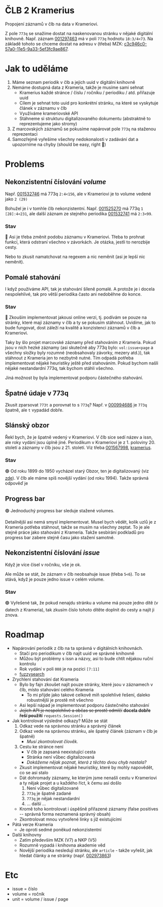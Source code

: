 # ČLB 2 Kramerius
Propojení záznamů v člb na data v Krameriovi.

Z pole `773q` se snažíme dostat na naskenovanou stránku v nějaké digitální knihovně.
Např. záznam [001297463](https://vufind.ucl.cas.cz/Record/001297463) má v poli `773q` hodnotu `18:3/4<73`.
Na základě tohoto se chceme dostat na adresu v (třeba) MZK: [c3c946c0-57a0-11e5-9a33-5ef3fc9ae867](https://www.digitalniknihovna.cz/mzk/view/uuid:58c34dd0-579b-11e5-81eb-001018b5eb5c?page=uuid:c3c946c0-57a0-11e5-9a33-5ef3fc9ae867).

# Jak to uděláme
1. Máme seznam periodik v člb a jejich uuid v digitální knihovně
1. Nemáme dostupná data z Krameria, takže je musíme sami sehnat
    - Kramerius každé stránce / číslu / ročníku / periodiku / atd. přiřazuje uuid
    - Cílem je sehnat toto uuid pro konkrétní stránku, na které se vyskytuje článek v záznamu v člb
    - Využíváme krameriovské API
    - Stáhneme si strukturu digitalizovaného dokumentu (abstraktně to reprezentujeme jako stromy)
1. Z marcovských záznamů se pokusíme napárovat pole `773q` na staženou reprezentaci 
1. Samozřejmě vyřešíme všechny nedokonalosti v zadávání dat a upozorníme na chyby (should be easy, right 🤔)

# Problems
## Nekonzistentní číslování _volume_
Např. [001532746](https://vufind.ucl.cas.cz/Record/001532746) má 773q `2:4<156`, ale v Krameriovi je to volume vedené jako `2 (29)`

Bohužel je i v tomhle člb nekonzistentní.
Např. [001525270](https://vufind.ucl.cas.cz/Record/001525270) má 773q `1 [28]:4<231`, ale další záznam ze stejného periodika [001532741](https://vufind.ucl.cas.cz/Record/001532741) má `2:3<99`.


### Stav
🔴
Asi je třeba změnit podobu záznamu v Krameriovi. Třeba to prohnat funkcí, která odstraní všechno v závorkách. Je otázka, jestli to nerozbije cesty.

Nebo to zkusit namatchovat na regexem a nic neměnit (asi je lepší nic neměnit).


## Pomalé stahování
I když používáme API, tak je stahování šíleně pomalé.
A protože je i docela nespolehlivé, tak pro větší periodika často ani nedoběhne do konce.

### Stav
🔴
Zkouším implementovat jakousi online verzi, tj. podívám se pouze na stránky, které mají záznamy v člb a ty se pokusím stáhnout.
Uvidíme, jak to bude fungovat, dost záleží na kvalitě a konzistenci záznamů v člb a Krameriovi.

Taky by šlo projet marcovské záznamy před stahováním z Krameria.
Pokud jsou v nich hezké záznamy (asi skutečně aby 773q bylo: `vol:issue<page` a všechny složky byly rozumné (neobsahovaly závorky, mezery atd.)), tak stáhnout z Krameria jen to nezbytně nutné. 
Tím odpadá potřeba implementovat nějaké heuristiky ještě před stahováním.
Pokud bychom našli nějaké nestandardní 773q, tak bychom stáhli všechno.

Jiná možnost by byla implementovat podporu částečného stahování.


## Špatné údaje v 773q
Zkusit zparsovat `773t` a porovnat to s `773q`?
Např. v [000994686](https://vufind.ucl.cas.cz/Record/000994686) je `773q` špatně, ale `t` vypadád dobře.

## Slánský obzor
Řekl bych, že je špatně vedený v Krameriovi.
V člb sice sedí název a issn, ale roky vydání jsou úplně jiné.
Periodikum v Krameriovi je z 1. poloviny 20. století a záznamy v člb jsou z 21. století.
Viz třeba [001567998](https://vufind.ucl.cas.cz/Record/001567998#details), [kramerius](https://kramerius5.nkp.cz/periodical/uuid:597d4560-66fb-11de-ad0b-000d606f5dc6).
### Stav
🟢
Od roku 1899 do 1950 vycházel starý Obzor, ten je digitalizovaný (viz [zde](https://aleph.nkp.cz/F/B7K38VJXJXBXIRI7PTE6JPB8C4CU8VP1QGICNVS7XS6DE2KR8G-28094?func=full-set-set&set_number=084828&set_entry=000002&format=999)).
V člb ale máme spíš novější vydání (od roku 1994).
Takže správná odpověď je 

## Progress bar
🟢
Jednoduchý progress bar sleduje stažené volumes.

Detailnější asi nemá smysl implementovat.
Musel bych vědět, kolik uzlů je z Krameria potřeba stáhnout, takže se musím na všechny zeptat.
To je ale stejně práce jako stahování z Krameria.
Takže sesbírání podkladů pro progress bar zabere stejně času jako stažení samotné.

## Nekonzistentní číslování _issue_
Když je více čísel v ročníku, vše je ok.

Ale může se stát, že záznam v člb neobsahuje issue (třeba `5<6`). 
To se stává, když je pouze jedno issue v celém volume.

### Stav 
🟢
Vyřešené tak, že pokud nenajdu stránku a volume má pouze jedno dítě (v datech z Krameria), tak zkusím číslo tohoto dítěte doplnit do cesty a najít ji znova.

# Roadmap
- Napárování periodik z člb na ta správná v digitálních knihovnách.
    - Stačí pro periodikum v člb najít uuid ve správné knihovně
    - Můžou být problémy s issn a názvy, asi to bude chtít nějakou ruční kontrolu
    - Rok vydání v poli `008` je na pozici `[7:11]`
    - [fuzzysearch](https://pypi.org/project/fuzzysearch/)
- Zrychlení stahování dat Krameria
    - Bylo by fajn zkoušet najít pouze stránky, které jsou v záznamech v člb, místo stahování celého Krameria
        - To mi přijde jako takové celkově míň spolehlivé řešení, daleko robustnější je prostě mít všechno
    - Asi lepší nápad je implementovat podporu částečného stahování
    - ~~Jejich API je nespolehlivé a občas se prostě odmlčí~~ **docela dobře řeší použití** `requests.Session()`
- Jak kontrolovat výsledné odkazy? Může se stát
    1) Odkaz vede na správnou stránku a správný článek
    1) Odkaz vede na správnou stránku, ale špatný článek (záznam v člb je špatně)
        - *Musí zkontrolovat člověk.*
    1) Cestu ke stránce není
        - V člb je zapsaná neexistující cesta
        - Stránka není vůbec digitalizovaná 
        - *Dokážeme nějak poznat, která z těchto dvou chyb nastala?*
    - Zkusit implementovat nějaké heuristiky, které by mohly napovědět, co se asi stalo
    - Dát dohromady záznamy, ke kterým jsme nenašli cestu v Krameriovi a ty nějak projet a u každého říct, k čemu asi došlo
        1. Není vůbec digitalizované
        1. `773q` je špatně zadané
        1. `773q` je nějak nestandardní
        1. ... další ...
    - Kromě toho kontrolovat i úspěšně přiřazené záznamy (false positives -- správná forma neznamená správný obsah)
    - Zkontrolovat mnou vytvořené linky s již existujícími
- Pátá verze Krameria
    - Je oproti sedmé poněkud nekonzistentní
- Další knihovny
    - Zatím především MZK (V7) a NKP (V5)
    - Rozumně vypadá i knihovna akademie věd
    - Novější periodika nesledují stránku, ale `article` - takže vyřešit, jak hledat články a ne stránky (např. [002973863](https://vufind.ucl.cas.cz/Record/002973863))

# Etc
- issue = číslo
- volume = ročník
- unit = volume / issue / page